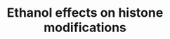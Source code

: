 ---
annotations:
- id: DOID:0050696
  parent: disease of mental health
  type: Disease Ontology
  value: fetal alcohol spectrum disorder
- id: PW:0001411
  parent: regulatory pathway
  type: Pathway Ontology
  value: altered histone modification pathway
authors:
- Fehrhart
- Marvin M2
- Khanspers
- MaintBot
description: Ethanol effects on histone modifications which contribute to the development
  of fetal alcohol syndrome. Pathway based on Chater-Diehl et al. 2017 (https://doi.org/10.1016/j.alcohol.2017.01.005).  Proteins
  on this pathway have targeted assays available via the [https://assays.cancer.gov/available_assays?wp_id=WP3996
  CPTAC Assay Portal]
last-edited: 2019-09-17
ndex: 04e511aa-8b69-11eb-9e72-0ac135e8bacf
organisms:
- Homo sapiens
redirect_from:
- /index.php/Pathway:WP3996
- /instance/WP3996
- /instance/WP3996_rr107156
revision: r107156
schema-jsonld:
- '@context': https://schema.org/
  '@id': https://wikipathways.github.io/pathways/WP3996.html
  '@type': Dataset
  creator:
    '@type': Organization
    name: WikiPathways
  description: Ethanol effects on histone modifications which contribute to the development
    of fetal alcohol syndrome. Pathway based on Chater-Diehl et al. 2017 (https://doi.org/10.1016/j.alcohol.2017.01.005).  Proteins
    on this pathway have targeted assays available via the [https://assays.cancer.gov/available_assays?wp_id=WP3996
    CPTAC Assay Portal]
  keywords:
  - 5,10-MTHF
  - 5-MTHF
  - ACSS2
  - ADH1A
  - ADH1B
  - ADH1C
  - AHCY
  - ALDH1A1
  - ALDH1A2
  - ALDH1A3
  - ALDH2
  - ATF2
  - Acetaldehyde
  - Acetate
  - Acetyl-CoA
  - CYP2E1
  - Coenzyme A
  - DHFR
  - Dihydrofolate
  - EHMT2
  - ELP3
  - Ethanol
  - Folic acid
  - Glycine
  - HAT1
  - HDAC1
  - HDAC10
  - HDAC2
  - HDAC3
  - HDAC4
  - HDAC5
  - HDAC6
  - HDAC7
  - HDAC8
  - HDAC9
  - Homocysteine
  - KAT2B
  - L-Methionine
  - L-Serine
  - MAT1A
  - MTHFR
  - MTR
  - Nucleic acids
  - Pyrimidines
  - Reactive oxygen species
  - S-Adenosylhomocysteine
  - S-Adenosylmethionine
  - SLC19A1
  - TYMS
  - Tetrahydrofolate
  - dTMP
  - dUMP
  license: CC0
  name: Ethanol effects on histone modifications
seo: CreativeWork
title: Ethanol effects on histone modifications
wpid: WP3996
---